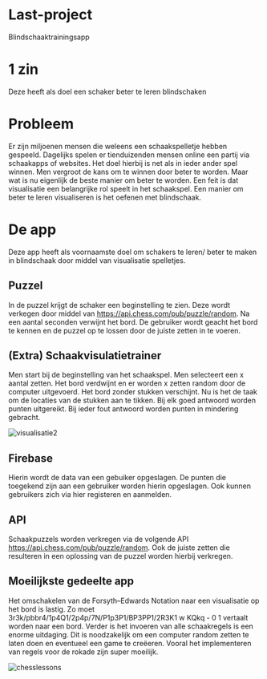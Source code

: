 # Last-project
Blindschaaktrainingsapp

# 1 zin
Deze heeft als doel een schaker beter te leren blindschaken

# Probleem
Er zijn miljoenen mensen die weleens een schaakspelletje hebben gespeeld. Dagelijks spelen er tienduizenden mensen online een partij via 
schaakapps of websites. Het doel hierbij is net als in ieder ander spel winnen.
Men vergroot de kans om te winnen door beter te worden. Maar wat is nu eigenlijk de beste manier om beter te worden. Een feit is dat visualisatie een belangrijke rol speelt in het schaakspel. Een manier om beter te leren visualiseren is het oefenen met blindschaak.

# De app
Deze app heeft als voornaamste doel om schakers te leren/ beter te maken in blindschaak door middel van visualisatie spelletjes.

## Puzzel
In de puzzel krijgt de schaker een beginstelling te zien. Deze wordt verkegen door middel van https://api.chess.com/pub/puzzle/random. Na een aantal seconden verwijnt het bord. De gebruiker wordt geacht het bord te kennen en de puzzel op te lossen door de juiste zetten in te voeren.


## (Extra) Schaakvisulatietrainer
Men start bij de beginstelling van het schaakspel. Men selecteert een x aantal zetten. Het bord verdwijnt en er worden x zetten random door de computer uitgevoerd. Het bord zonder stukken verschijnt. Nu is het de taak om de locaties van de stukken aan te tikken. Bij elk goed antwoord worden punten uitgereikt. Bij ieder fout antwoord worden punten in mindering gebracht.

![visualisatie2](https://user-images.githubusercontent.com/36193067/40926531-b6ba7e1a-681c-11e8-80f4-d3749b655e5e.png)

## Firebase
Hierin wordt de data van een gebuiker opgeslagen. De punten die toegekend zijn aan een gebruiker worden hierin opgeslagen. Ook kunnen gebruikers zich via hier registeren en aanmelden.

## API
Schaakpuzzels worden verkregen via de volgende API https://api.chess.com/pub/puzzle/random. Ook de juiste zetten die resulteren in een oplossing van de puzzel worden hierbij verkregen. 

## Moeilijkste gedeelte app
Het omschakelen van de Forsyth–Edwards Notation naar een visualisatie op het bord is lastig. Zo moet 3r3k/pbbr4/1p4Q1/2p4p/7N/P1p3P1/BP3PP1/2R3K1 w KQkq - 0 1 vertaalt worden naar een bord.
Verder is het invoeren van alle schaakregels is een enorme uitdaging. Dit is noodzakelijk om een computer random zetten te laten doen en eventueel een game te creëeren. Vooral het implementeren van regels voor de rokade zijn super moeilijk.

![chesslessons](https://user-images.githubusercontent.com/36193067/40920530-22850f12-680d-11e8-93d6-1454798f9c6b.png)

